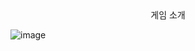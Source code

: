 <center>게임 소개</center> 

![image](https://github.com/user-attachments/assets/7026bcea-6567-4fad-a0ee-f9862ded87a7)
